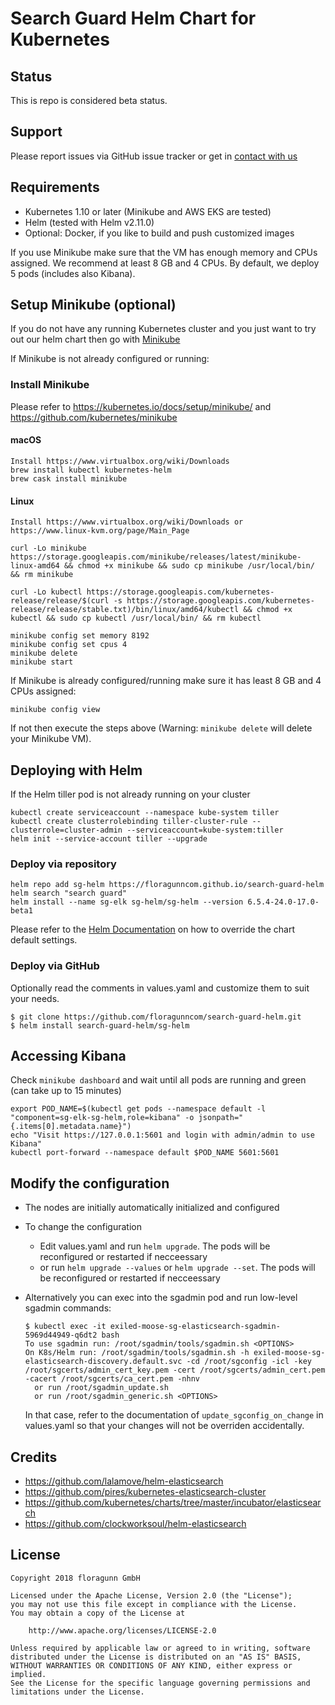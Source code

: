 # Search Guard Helm Chart for Kubernetes

## Status

This is repo is considered beta status.

## Support

Please report issues via GitHub issue tracker or get in [contact with us](https://search-guard.com/contacts/)

## Requirements

* Kubernetes 1.10 or later (Minikube and AWS EKS are tested)
* Helm (tested with Helm v2.11.0)
* Optional: Docker, if you like to build and push customized images 

If you use Minikube make sure that the VM has enough memory and CPUs assigned.
We recommend at least 8 GB and 4 CPUs. By default, we deploy 5 pods (includes also Kibana).

## Setup Minikube (optional)

If you do not have any running Kubernetes cluster and you just want to try out our helm chart then
go with [Minikube](https://kubernetes.io/docs/setup/minikube/)

If Minikube is not already configured or running:

### Install Minikube

Please refer to https://kubernetes.io/docs/setup/minikube/ and https://github.com/kubernetes/minikube

#### macOS

```
Install https://www.virtualbox.org/wiki/Downloads
brew install kubectl kubernetes-helm
brew cask install minikube
```

#### Linux

```
Install https://www.virtualbox.org/wiki/Downloads or https://www.linux-kvm.org/page/Main_Page

curl -Lo minikube https://storage.googleapis.com/minikube/releases/latest/minikube-linux-amd64 && chmod +x minikube && sudo cp minikube /usr/local/bin/ && rm minikube

curl -Lo kubectl https://storage.googleapis.com/kubernetes-release/release/$(curl -s https://storage.googleapis.com/kubernetes-release/release/stable.txt)/bin/linux/amd64/kubectl && chmod +x kubectl && sudo cp kubectl /usr/local/bin/ && rm kubectl
```

```
minikube config set memory 8192
minikube config set cpus 4
minikube delete
minikube start
```

If Minikube is already configured/running make sure it has least 8 GB and 4 CPUs assigned:

```
minikube config view
```

If not then execute the steps above (Warning: `minikube delete` will delete your Minikube VM).

## Deploying with Helm

If the Helm tiller pod is not already running on your cluster

```
kubectl create serviceaccount --namespace kube-system tiller
kubectl create clusterrolebinding tiller-cluster-rule --clusterrole=cluster-admin --serviceaccount=kube-system:tiller
helm init --service-account tiller --upgrade
```

### Deploy via repository

```
helm repo add sg-helm https://floragunncom.github.io/search-guard-helm
helm search "search guard"
helm install --name sg-elk sg-helm/sg-helm --version 6.5.4-24.0-17.0-beta1
```
Please refer to the [Helm Documentation](https://github.com/helm/helm/blob/master/docs/helm/helm_install.md) on how to override the chart default
settings. 

### Deploy via GitHub

Optionally read the comments in values.yaml and customize them to suit your needs.

```
$ git clone https://github.com/floragunncom/search-guard-helm.git
$ helm install search-guard-helm/sg-helm
```

## Accessing Kibana

Check `minikube dashboard` and wait until all pods are running and green (can take up to 15 minutes)

```
export POD_NAME=$(kubectl get pods --namespace default -l "component=sg-elk-sg-helm,role=kibana" -o jsonpath="{.items[0].metadata.name}")
echo "Visit https://127.0.0.1:5601 and login with admin/admin to use Kibana"
kubectl port-forward --namespace default $POD_NAME 5601:5601
```

## Modify the configuration

* The nodes are initially automatically initialized and configured
* To change the configuration 
  * Edit values.yaml and run `helm upgrade`. The pods will be reconfigured or restarted if necceessary
  * or run `helm upgrade --values` or `helm upgrade --set`. The pods will be reconfigured or restarted if necceessary
* Alternatively you can exec into the sgadmin pod and run low-level sgadmin commands:

  ```
  $ kubectl exec -it exiled-moose-sg-elasticsearch-sgadmin-5969d44949-q6dt2 bash
  To use sgadmin run: /root/sgadmin/tools/sgadmin.sh <OPTIONS>
  On K8s/Helm run: /root/sgadmin/tools/sgadmin.sh -h exiled-moose-sg-elasticsearch-discovery.default.svc -cd /root/sgconfig -icl -key /root/sgcerts/admin_cert_key.pem -cert /root/sgcerts/admin_cert.pem -cacert /root/sgcerts/ca_cert.pem -nhnv
    or run /root/sgadmin_update.sh
    or run /root/sgadmin_generic.sh <OPTIONS>
  ```

  In that case, refer to the documentation of `update_sgconfig_on_change` in values.yaml so that your changes will not be overriden accidentally.

## Credits

* https://github.com/lalamove/helm-elasticsearch
* https://github.com/pires/kubernetes-elasticsearch-cluster
* https://github.com/kubernetes/charts/tree/master/incubator/elasticsearch
* https://github.com/clockworksoul/helm-elasticsearch

## License

```
Copyright 2018 floragunn GmbH

Licensed under the Apache License, Version 2.0 (the "License");
you may not use this file except in compliance with the License.
You may obtain a copy of the License at

    http://www.apache.org/licenses/LICENSE-2.0

Unless required by applicable law or agreed to in writing, software
distributed under the License is distributed on an "AS IS" BASIS,
WITHOUT WARRANTIES OR CONDITIONS OF ANY KIND, either express or implied.
See the License for the specific language governing permissions and
limitations under the License.
```